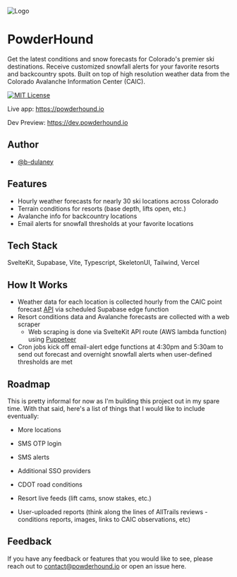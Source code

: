 ![Logo](https://powderhound-static-images.s3.us-east-2.amazonaws.com/logo-256px.png)

# PowderHound

Get the latest conditions and snow forecasts for Colorado's premier ski destinations. Receive customized snowfall alerts for your favorite resorts and backcountry spots. Built on top of high resolution weather data from the Colorado Avalanche Information Center (CAIC).

[![MIT License](https://img.shields.io/badge/License-MIT-green.svg)](https://choosealicense.com/licenses/mit/)

Live app: https://powderhound.io

Dev Preview: https://dev.powderhound.io

## Author

- [@b-dulaney](https://github.com/b-dulaney)

## Features

- Hourly weather forecasts for nearly 30 ski locations across Colorado
- Terrain conditions for resorts (base depth, lifts open, etc.)
- Avalanche info for backcountry locations
- Email alerts for snowfall thresholds at your favorite locations

## Tech Stack

SvelteKit, Supabase, Vite, Typescript, SkeletonUI, Tailwind, Vercel

## How It Works

- Weather data for each location is collected hourly from the CAIC point forecast [API](https://avalanche.state.co.us/weather/point-forecasts) via scheduled Supabase edge function
- Resort conditions data and Avalanche forecasts are collected with a web scraper
  - Web scraping is done via SvelteKit API route (AWS lambda function) using [Puppeteer](https://pptr.dev/)
- Cron jobs kick off email-alert edge functions at 4:30pm and 5:30am to send out forecast and overnight snowfall alerts when user-defined thresholds are met

## Roadmap

This is pretty informal for now as I'm building this project out in my spare time. With that said, here's a list of things that I would like to include eventually:

- More locations

- SMS OTP login

- SMS alerts

- Additional SSO providers

- CDOT road conditions

- Resort live feeds (lift cams, snow stakes, etc.)

- User-uploaded reports (think along the lines of AllTrails reviews - conditions reports, images, links to CAIC observations, etc)

## Feedback

If you have any feedback or features that you would like to see, please reach out to contact@powderhound.io or open an issue here.
